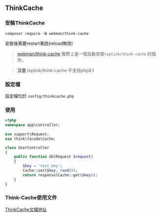 ## ThinkCache

### 安裝ThinkCache  
`composer require -W webman/think-cache`

安裝後需要restart重啟(reload無效)


> [webman/think-cache](https://www.workerman.net/plugin/15) 實際上是一個自動安裝`toptink/think-cache` 的插件。

> **注意**
> toptink/think-cache 不支持php8.1
  
### 設定檔

設定檔位於 `config/thinkcache.php`

### 使用

  ```php
  <?php
  namespace app\controller;
    
  use support\Request;
  use think\facade\Cache;
  
  class UserController
  {
      public function db(Request $request)
      {
          $key = 'test_key';
          Cache::set($key, rand());
          return response(Cache::get($key));
      }
  }
  ```

### Think-Cache使用文件

[ThinkCache文檔地址](https://github.com/top-think/think-cache)
